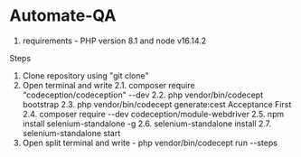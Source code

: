# Automate-QA

1. requirements - PHP version 8.1 and node v16.14.2

Steps
1. Clone repository using "git clone"
2. Open terminal and write
  2.1. composer require "codeception/codeception" --dev
  2.2. php vendor/bin/codecept bootstrap
  2.3. php vendor/bin/codecept generate:cest Acceptance First
  2.4. composer require --dev codeception/module-webdriver
  2.5. npm install selenium-standalone -g
  2.6. selenium-standalone install
  2.7. selenium-standalone start
3. Open split terminal and write - php vendor/bin/codecept run --steps
